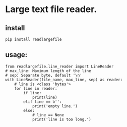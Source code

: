 
# Large text file reader.

## install

```pip install readlargefile```

## usage:
```
from readlargefile.line_reader import LineReader
# max_line: Maximum length of the line
# sep: Separate byte, default '\n'
with LineReader(file_name, max_line, sep) as reader:
    # line is <class 'bytes'>
    for line in reader:
        if line:
            print(line)
        elif line == b'':
            print('empty line.')
        else:
            # line == None
            print('line is too long.')
```
